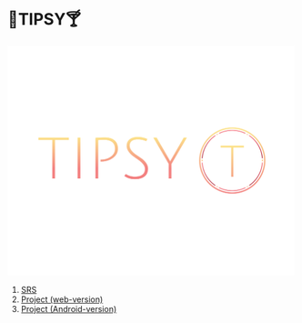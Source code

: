 # :tropical_drink:TIPSY:cocktail:

![logo](https://github.com/LazuRR/TIPSY/blob/master/docs/mockups/FullColor_TransparentBg_1280x1024_72dpi.png) <br/>
1. [SRS](https://github.com/LazuRR/TIPSY/blob/master/docs/SRS.md)
2. [Project (web-version)]()
3. [Project (Android-version)]()
